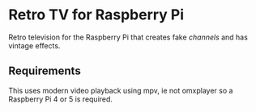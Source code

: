 # Retro TV for Raspberry Pi

Retro television for the Raspberry Pi that creates fake _channels_ and has
vintage effects.

## Requirements

This uses modern video playback using mpv, ie not omxplayer so a Raspberry Pi 4
or 5 is required.
